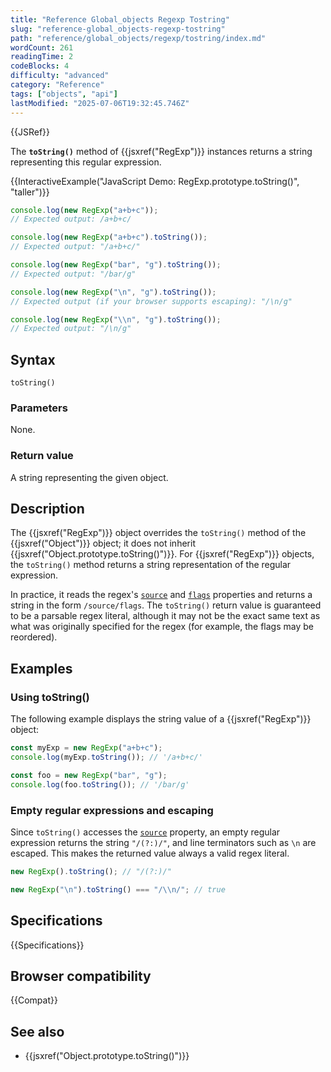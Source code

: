```yaml
---
title: "Reference Global_objects Regexp Tostring"
slug: "reference-global_objects-regexp-tostring"
path: "reference/global_objects/regexp/tostring/index.md"
wordCount: 261
readingTime: 2
codeBlocks: 4
difficulty: "advanced"
category: "Reference"
tags: ["objects", "api"]
lastModified: "2025-07-06T19:32:45.746Z"
---
```



{{JSRef}}

The **`toString()`** method of {{jsxref("RegExp")}} instances returns a string representing this regular expression.

{{InteractiveExample("JavaScript Demo: RegExp.prototype.toString()", "taller")}}

```js interactive-example
console.log(new RegExp("a+b+c"));
// Expected output: /a+b+c/

console.log(new RegExp("a+b+c").toString());
// Expected output: "/a+b+c/"

console.log(new RegExp("bar", "g").toString());
// Expected output: "/bar/g"

console.log(new RegExp("\n", "g").toString());
// Expected output (if your browser supports escaping): "/\n/g"

console.log(new RegExp("\\n", "g").toString());
// Expected output: "/\n/g"
```

## Syntax

```js-nolint
toString()
```

### Parameters

None.

### Return value

A string representing the given object.

## Description

The {{jsxref("RegExp")}} object overrides the `toString()` method of the {{jsxref("Object")}} object; it does not inherit {{jsxref("Object.prototype.toString()")}}. For {{jsxref("RegExp")}} objects, the `toString()` method returns a string representation of the regular expression.

In practice, it reads the regex's [`source`](/en-US/docs/Web/JavaScript/Reference/Global_Objects/RegExp/source) and [`flags`](/en-US/docs/Web/JavaScript/Reference/Global_Objects/RegExp/flags) properties and returns a string in the form `/source/flags`. The `toString()` return value is guaranteed to be a parsable regex literal, although it may not be the exact same text as what was originally specified for the regex (for example, the flags may be reordered).

## Examples

### Using toString()

The following example displays the string value of a {{jsxref("RegExp")}} object:

```js
const myExp = new RegExp("a+b+c");
console.log(myExp.toString()); // '/a+b+c/'

const foo = new RegExp("bar", "g");
console.log(foo.toString()); // '/bar/g'
```

### Empty regular expressions and escaping

Since `toString()` accesses the [`source`](/en-US/docs/Web/JavaScript/Reference/Global_Objects/RegExp/source) property, an empty regular expression returns the string `"/(?:)/"`, and line terminators such as `\n` are escaped. This makes the returned value always a valid regex literal.

```js
new RegExp().toString(); // "/(?:)/"

new RegExp("\n").toString() === "/\\n/"; // true
```

## Specifications

{{Specifications}}

## Browser compatibility

{{Compat}}

## See also

- {{jsxref("Object.prototype.toString()")}}
